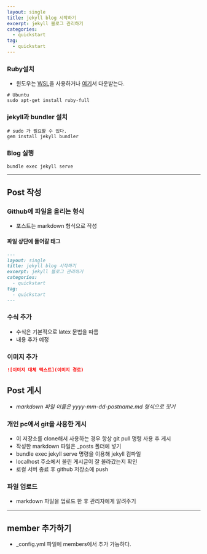 ```yaml
---
layout: single
title: jekyll blog 시작하기
excerpt: jekyll 블로그 관리하기
categories:
  - quickstart
tag:
  - quickstart
---
```


### Ruby설치

- 윈도우는 [WSL](https://www.44bits.io/ko/post/wsl2-install-and-basic-usage)을 사용하거나 [여기](https://www.ruby-lang.org/en/downloads/)서 다운받는다.

```terminal
# Ubuntu
sudo apt-get install ruby-full
```

### jekyll과 bundler 설치

```terminal
# sudo 가 필요할 수 있다.
gem install jekyll bundler
```

### Blog 실행

```terminal
bundle exec jekyll serve
```

---

## Post 작성

### Github에 파일을 올리는 형식

- 포스트는 markdown 형식으로 작성

#### 파일 상단에 들어갈 태그

```markdown
---
layout: single
title: jekyll blog 시작하기
excerpt: jekyll 블로그 관리하기
categories:
  - quickstart
tag:
  - quickstart
---
```

### 수식 추가

- 수식은 기본적으로 latex 문법을 따름
- 내용 추가 예정

### 이미지 추가

```markdown
![이미지 대체 텍스트](이미지 경로)
```

## Post 게시

- _markdown 파일 이름은 yyyy-mm-dd-postname.md 형식으로 짓기_

### 개인 pc에서 git을 사용한 게시

- 이 저장소를 clone해서 사용하는 경우 항상 git pull 명령 사용 후 게시
- 작성한 markdown 파일은 \_posts 폴더에 넣기
- bundle exec jekyll serve 명령을 이용해 jekyll 컴파일
- localhost 주소에서 올린 게시글이 잘 올라갔는지 확인
- 로컬 서버 종료 후 github 저장소에 push

### 파일 업로드

- markdown 파일을 업로드 한 후 관리자에게 알려주기

---

## member 추가하기

- \_config.yml 파일에 members에서 추가 가능하다.
